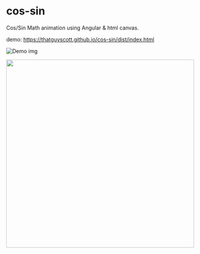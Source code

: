 # cos-sin
Cos/Sin Math animation using Angular & html canvas.

demo: https://thatguyscott.github.io/cos-sin/dist/index.html

![Demo img](https://thatguyscott.github.io/cos-sin/dist/assets/demo.png "Demo img")

<img src="https://thatguyscott.github.io/cos-sin/dist/assets/demo.png" width="500"/>
